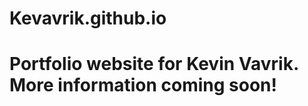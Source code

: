 # Kevavrik.github.io
Portfolio website for Kevin Vavrik. More information coming soon!
=======
>>>>>>> 
